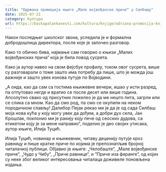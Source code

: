 ```yaml
---
title: "Одржана промоција књиге „Мале војвођанске приче“ у Силбашу"
date: 2025-07-21
category: Култура
url: https://backapalankavesti.com/kultura/knjige/odrzana-promocija-knjige-male-vojvodjanske-price-u-silbasu/
---
```


Након последњег школског звона, уследила је и формална добродошлица директора, после које је започео разговор.

Како то обично бива, најмање сам говорио о књизи „Малих војвођанских прича“ која је била повод сусрета.

Како ја аутор навео на свом фејсбук профилу, током овог сусрета, више су разговарали о томе зашто има потребу да пише, што је можда још важније и зашто увек изнова путује по Војводини.

„А онда, као да сам са гостима књижевне вечери, ишао у исти разред, па отпутовао негде и вратио се после десет или више година. Апсолутно свако од присутних пожелео је да ме нешто пита, загрли или се слика са мном. Као да смо род, па смо се окупили на неком породичном слављу! Далибор Пејак рекао ми је да је од сада Силбаш моја нова кућа у коју могу увек да дођем, а добри дух села, Јан Крошлак, поклонио ми је ракију коју пече од сеоских дудова, са етикетом коју је за мене направио“, поделио је део својих утисака, аутор књиге, Илија Туцић.

Илија Туцић, новинар и књижевник, читаву деценију путује кроз равницу и пише кратке приче по којима је препознатљив бројној читалачкој публици. Објавио је књиге: „Челобаште“, „Мале војвођанске приче“, „Чудо у Чибу“, „Приче равнице“, и “Приче иза фиранге”, од којих су неке због великог интересовања читалаца доживеле поновљена издања.
